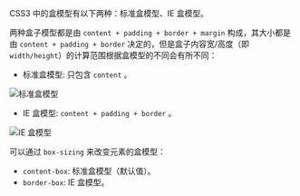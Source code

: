 CSS3 中的盒模型有以下两种：标准盒模型、IE 盒模型。

两种盒子模型都是由 `content + padding + border + margin` 构成，其大小都是由 `content + padding + border` 决定的，但是盒子内容宽/高度（即 `width/height`）的计算范围根据盒模型的不同会有所不同：

- 标准盒模型: 只包含 `content` 。

![标准盒模型](/img/标准盒模型.png)

- IE 盒模型: `content + padding + border` 。

![IE 盒模型](/img/IE盒模型.png)

可以通过 `box-sizing` 来改变元素的盒模型：

- `content-box`: 标准盒模型（默认值）。
- `border-box`: IE 盒模型。
